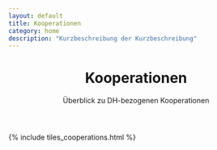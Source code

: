 ```yaml
---
layout: default
title: Kooperationen
category: home
description: "Kurzbeschreibung der Kurzbeschreibung"
---
```


<header>
<h1>Kooperationen</h1>
<p>Überblick zu DH-bezogenen Kooperationen</p>
</header>

{% include tiles_cooperations.html %}
